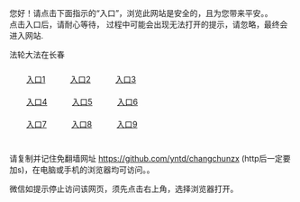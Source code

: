 您好！请点击下面指示的“入口”，浏览此网站是安全的，且为您带来平安。。 <br/>
点击入口后，请耐心等待， 过程中可能会出现无法打开的提示，请忽略，最终会进入网站. </br>

法轮大法在长春<br/>
<div style="padding:10px"><a style="margin:20px" target="_blank" href="https://d3484q02q3kmk7.cloudfront.net/2Qpsp?zevgui" id="ccLink1" rel="nofollow">入口1</a> <a target="_blank" style="margin:20px" href="https://d3macg77gf0cm3.cloudfront.net/2Qpsp?duhvmkwk" id="ccLink2" rel="nofollow">入口2</a> <a style="margin:20px" target="_blank" href="https://d1o7sifq1l2j3p.cloudfront.net/2Qpsp?fyyfcd" id="ccLink3" rel="nofollow">入口3</a></div>

<div style="padding:10px" ><a style="margin:20px" target="_blank" href="https://d3484q02q3kmk7.cloudfront.net/2Qpsp?zevgui" id="ccLink4" rel="nofollow">入口4</a> <a style="margin:20px" href="https://d3macg77gf0cm3.cloudfront.net/2Qpsp?duhvmkwk" target="_blank" id="ccLink5" rel="nofollow">入口5</a> <a style="margin:20px" href="https://d1o7sifq1l2j3p.cloudfront.net/2Qpsp?fyyfcd" target="_blank" id="ccLink6" rel="nofollow">入口6</a></div>

<div style="padding:10px"><a style="margin:20px" target="_blank" href="https://d3484q02q3kmk7.cloudfront.net/2Qpsp?zevgui" id="ccLink7" rel="nofollow">入口7</a> <a style="margin:20px" href="https://d3macg77gf0cm3.cloudfront.net/2Qpsp?duhvmkwk" target="_blank" id="ccLink8" rel="nofollow">入口8</a> <a style="margin:20px" target="_blank" href="https://d1o7sifq1l2j3p.cloudfront.net/2Qpsp?fyyfcd" id="ccLink9" rel="nofollow">入口9</a></div>

<br/>



请复制并记住免翻墙网址 https://github.com/yntd/changchunzx (http后一定要加s)，在电脑或手机的浏览器均可访问。。<br/>

微信如提示停止访问该网页，须先点击右上角，选择浏览器打开。
